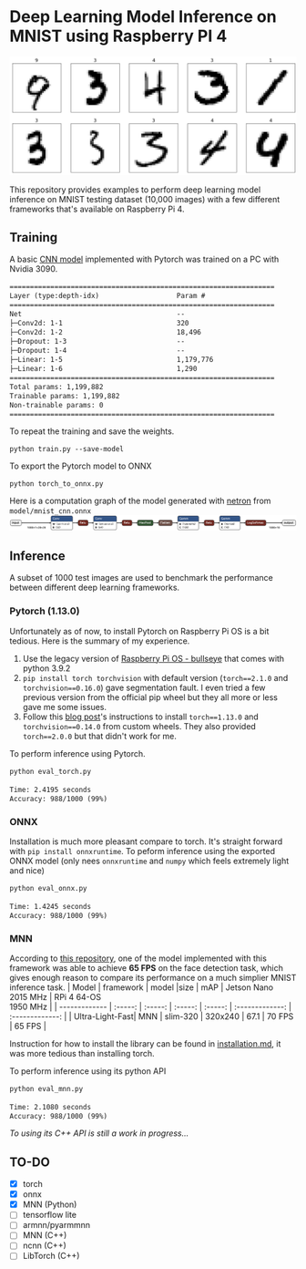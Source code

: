 # Deep Learning Model Inference on MNIST using Raspberry PI 4
![mnist](figures/mnist.png)

This repository provides examples to perform deep learning model inference on MNIST testing dataset (10,000 images) with a few different frameworks that's available on Raspberry Pi 4.

## Training
A basic [CNN model](https://github.com/pytorch/examples/tree/main/mnist) implemented with Pytorch was trained on a PC with Nvidia 3090.
```
=================================================================
Layer (type:depth-idx)                   Param #
=================================================================
Net                                      --
├─Conv2d: 1-1                            320
├─Conv2d: 1-2                            18,496
├─Dropout: 1-3                           --
├─Dropout: 1-4                           --
├─Linear: 1-5                            1,179,776
├─Linear: 1-6                            1,290
=================================================================
Total params: 1,199,882
Trainable params: 1,199,882
Non-trainable params: 0
=================================================================
```

To repeat the training and save the weights.
```
python train.py --save-model 
```

To export the Pytorch model to ONNX
```
python torch_to_onnx.py
```

Here is a computation graph of the model generated with [netron](https://netron.app/) from `model/mnist_cnn.onnx`
![model_graph](figures/mnist_cnn.onnx.png)

## Inference
A subset of 1000 test images are used to benchmark the performance between different deep learning frameworks.

### Pytorch (1.13.0)
Unfortunately as of now, to install Pytorch on Raspberry Pi OS is a bit tedious. Here is the summary of my experience. 
1. Use the legacy version of [Raspberry Pi OS - bullseye](https://www.raspberrypi.com/software/operating-systems/#raspberry-pi-os-legacy) that comes with python 3.9.2
2. `pip install torch torchvision` with default version (`torch==2.1.0` and `torchvision==0.16.0`) gave segmentation fault. I even tried a few previous version from the official pip wheel but they all more or less gave me some issues.
3. Follow this [blog post](https://qengineering.eu/install-pytorch-on-raspberry-pi-4.html)'s instructions to install `torch==1.13.0` and `torchvision==0.14.0` from custom wheels. They also provided `torch==2.0.0` but that didn't work for me.

To perform inference using Pytorch.

```
python eval_torch.py

Time: 2.4195 seconds
Accuracy: 988/1000 (99%)
```

### ONNX
Installation is much more pleasant compare to torch. It's straight forward with `pip install onnxruntime`. To peform inference using the exported ONNX model (only nees `onnxruntime` and `numpy` which feels extremely light and nice)
```
python eval_onnx.py

Time: 1.4245 seconds
Accuracy: 988/1000 (99%)
```

### MNN
According to [this repository](https://github.com/Qengineering/LFFD-MNN-Raspberry-Pi-4), one of the model implemented with this framework was able to achieve **65 FPS** on the face detection task, which gives enough reason to compare its performance on a much simplier MNIST inference task.
| Model  | framework | model |size |  mAP | Jetson Nano<br/>2015 MHz | RPi 4 64-OS<br/>1950 MHz |
| ------------- | :-----: | :-----:  | :-----:  | :-----:  | :-------------:  | :-------------: |
| Ultra-Light-Fast| MNN | slim-320 | 320x240 | 67.1  | 70 FPS | 65 FPS |

Instruction for how to install the library can be found in [installation.md](eval_mnn/installation.md), it was more tedious than installing torch.

To perform inference using its python API
```
python eval_mnn.py

Time: 2.1080 seconds
Accuracy: 988/1000 (99%)
```

_To using its C++ API is still a work in progress..._

## TO-DO
- [x] torch
- [x] onnx
- [x] MNN (Python)
- [ ] tensorflow lite
- [ ] armnn/pyarmmnn
- [ ] MNN (C++)
- [ ] ncnn (C++)
- [ ] LibTorch (C++)